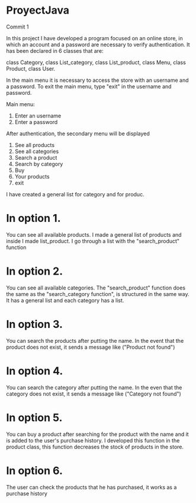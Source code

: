 # ProyectJava
Commit 1


In this project I have developed a program focused on an online store, in which an account and a password are necessary to verify authentication.
It has been declared in 6 classes that are:

class Category, 
class List_category, 
class List_product, 
class Menu, 
class Product, 
class User.


In the main menu it is necessary to access the store with an username and a password.
To exit the main menu, type "exit" in the username and password.

Main menu:

1. Enter an username
2. Enter a password


After authentication, the secondary menu will be displayed

1. See all products
2. See all categories
3. Search a product
4. Search by category
5. Buy
6. Your products
0. exit

I have created a general list for category and for produc.


# In option 1. 
You can see all available products. 
I made a general list of products and inside I made list_product. 
I go through a list with  the "search_product" function

# In option 2. 
You can see all available categories.
The "search_product" function does the same as the "search_category function", is structured in the same way.
It has a general list and each category has a list.

# In option 3. 
You can search the products after putting the name. 
In the event that the product does not exist, it sends a message like ("Product not found")

# In option 4. 
You can search the category after putting the name.
In the even that the category does not exist, it sends a message like ("Category not found")

# In option 5. 
You can buy a product after searching for the product with the name and it is added to the user's purchase history. I developed this function in the product class, this function decreases the stock of products in the store.

# In option 6. 
The user can check the products that he has purchased, it works as a purchase history

